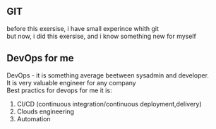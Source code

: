 ## GIT  </b>
before this exersise, i have small experince whith git  
but now, i did this exersise, and i know something new for myself  
## DevOps for me  
DevOps - it is something average beetween sysadmin and developer.  
It is very valuable engineer for any company  
Best practics for devops for me it is:  
1. CI/CD (continuous integration/continuous deployment,delivery) </b>
2. Clouds engineering </b> 
3. Automation </b>
